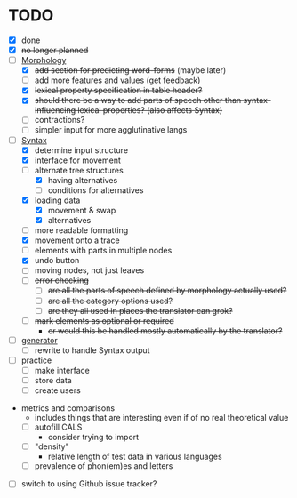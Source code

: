 # TODO

- [x] done
- [x] ~~no longer planned~~
- [ ] [Morphology](morphology.php)
  - [x] ~~add section for predicting word-forms~~ (maybe later)
  - [ ] add more features and values (get feedback)
  - [x] ~~lexical property specification in table header?~~
  - [x] ~~should there be a way to add parts of speech other than syntax-influencing lexical properties? (also affects Syntax)~~
  - [ ] contractions?
  - [ ] simpler input for more agglutinative langs
- [ ] [Syntax](syntax.php)
  - [x] determine input structure
  - [x] interface for movement
  - [ ] alternate tree structures
    - [x] having alternatives
    - [ ] conditions for alternatives
  - [x] loading data
    - [x] movement & swap
    - [x] alternatives
  - [ ] more readable formatting
  - [x] movement onto a trace
  - [ ] elements with parts in multiple nodes
  - [x] undo button
  - [ ] moving nodes, not just leaves
  - [ ] ~~error checking~~
    - [ ] ~~are all the parts of speech defined by morphology actually used?~~
    - [ ] ~~are all the category options used?~~
    - [ ] ~~are they all used in places the translator can grok?~~
  - [ ] ~~mark elements as optional or required~~
    - ~~or would this be handled mostly automatically by the translator?~~
- [ ] [generator](gentext.py)
  - [ ] rewrite to handle Syntax output
- [ ] practice
  - [ ] make interface
  - [ ] store data
  - [ ] create users
- metrics and comparisons
  - includes things that are interesting even if of no real theoretical value
  - [ ] autofill CALS
    - consider trying to import
  - [ ] "density"
    - relative length of test data in various languages
  - [ ] prevalence of phon(em)es and letters
- [ ] switch to using Github issue tracker?
